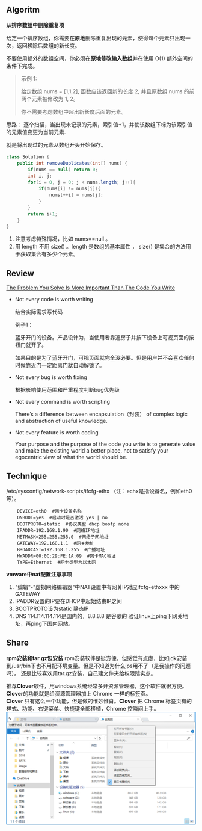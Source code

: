 ## Algoritm
**从排序数组中删除重复项**

给定一个排序数组，你需要在**原地**删除重复出现的元素，使得每个元素只出现一次，返回移除后数组的新长度。

不要使用额外的数组空间，你必须在**原地修改输入数组**并在使用 O(1) 额外空间的条件下完成。

> 示例 1:
>
> 给定数组 nums = [1,1,2], 函数应该返回新的长度 2, 并且原数组 nums 的前两个元素被修改为 1, 2。 
>
> 你不需要考虑数组中超出新长度后面的元素。

思路：
逐个扫描，当出现未记录的元素，索引值+1，并使该数组下标为该索引值的元素值变更为当前元素.

就是将出现过的元素从数组开头开始保存。
```java
class Solution {
    public int removeDuplicates(int[] nums) {
        if(nums == null) return 0;
        int i, j;
        for(i = 0, j = 0; j < nums.length; j++){
            if(nums[i] != nums[j]){
                nums[++i] = nums[j];
            }
        } 
        return i+1;
    }
}
```

1. 注意考虑特殊情况，比如 nums==null 。
2. 用 length 不用 size() 。length 是数组的基本属性 ， size() 是集合的方法用于获取集合有多少个元素。

## Review

[The Problem You Solve Is More Important Than The Code You Write](https://levelup.gitconnected.com/the-problem-you-solve-is-more-important-than-the-code-you-write-d0e5493132c6)

- Not every code is worth writing 	

  结合实际需求写代码

  例子1：

  蓝牙开门的设备。产品设计为，当使用者靠近房子并按下设备上可视页面的按钮门就开了。

  如果目的是为了蓝牙开门，可视页面就完全没必要。但是用户并不会喜欢任何时候靠近门一定距离门就自动解锁了。

- Not every bug is worth fixing      

  根据影响使用范围和严重程度判断bug优先级

- Not every command is worth scripting 

  There’s a difference between encapsulation（封装） of complex logic and abstraction of useful knowledge. 

- Not every feature is worth coding 

  Your purpose and the purpose of the code you write is to generate value and make the existing world a better place, not to satisfy your egocentric view of what the world should be. 

## Technique

/etc/sysconfig/network-scripts/ifcfg-ethx （注：echx是指设备名，例如eth0等）。 
```
    DEVICE=eth0  #网卡设备名称   
    ONBOOT=yes  #启动时是否激活 yes | no  
    BOOTPROTO=static  #协议类型 dhcp bootp none  
    IPADDR=192.168.1.90  #网络IP地址  
    NETMASK=255.255.255.0  #网络子网地址  
    GATEWAY=192.168.1.1  #网关地址  
    BROADCAST=192.168.1.255  #广播地址  
    HWADDR=00:0C:29:FE:1A:09  #网卡MAC地址  
    TYPE=Ethernet  #网卡类型为以太网
```
**vmware中nat配置注意事项**
1. "编辑"-"虚拟网络编辑器"中NAT设置中有网关IP对应ifcfg-ethxxx 中的GATEWAY
2. IPADDR设置的IP要在DHCP中起始结束IP之间
3. BOOTPROTO设为static 静态IP
4. DNS 114.114.114.114是国内的，8.8.8.8 是谷歌的
验证linux上ping下网关地址，再ping下国内网站。

## Share
**rpm安装和tar.gz包安装**
rpm安装软件是挺方便，但感觉有点虚，比如jdk安装到/usr/bin下也不用配环境变量。但是不知道为什么jps用不了（是我操作的问题吗）。
还是比较喜欢用tar.gz安装，自己建文件夹给权限踏实点。

推荐**Clover**软件，用windows系统经常多开资源管理器，这个软件就很方便。
**Clover**的功能就是给资源管理器加上 Chrome 一样的标签页。                     
**Clover** 只有这么一个功能，但是做的惟妙惟肖。**Clover** 把 Chrome 标签页有的样式、功能、右键菜单、快捷键全部移植，Chrome 控瞬间上手。
![avatar](./image/20180625_01.png)


